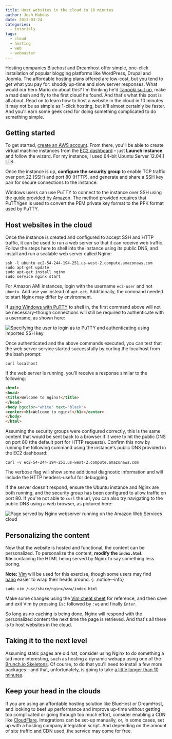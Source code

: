 ```yaml
---
title: Host websites in the cloud in 10 minutes
author: Josh Habdas
date: 2013-03-24
categories:
  - tutorials
tags:
  - cloud
  - hosting
  - web
  - webmaster
---
```


Hosting companies Bluehost and Dreamhost offer simple, one-click installation of popular blogging platforms like WordPress, Drupal and Joomla. The affordable hosting plans offered are low-cost, but you tend to get what you pay for: shoddy up-time and slow server responses. What would our hero Mario do about this? I'm thinking he'd <a href="http://features.peta.org/mario-kills-tanooki/" rel="nofollow">Tanooki suit up</a>, make a mad dash and fly to the first cloud he found. And that's what this post is all about. Read on to learn how to host a website in the cloud in 10 minutes. It may not be as simple as 1-click hosting, but it'll almost certainly be faster. And you'll earn some geek cred for doing something complicated to do something simple.

<!--more-->

## Getting started

To get started, [create an AWS account][1]. From there, you'll be able to create virtual machine instances from the [EC2 dashboard][2] – just **Launch Instance** and follow the wizard. For my instance, I used 64-bit Ubuntu Server 12.04.1 <abbr title="Long-Term Support">LTS</abbr>.

Once the instance is up, **configure the security group** to enable TCP traffic over port 22 (SSH) and port 80 (HTTP), and generate and share a SSH key pair for secure connections to the instance.

Windows users can use PuTTY to connect to the instance over SSH using the [guide provided by Amazon][3]. The method provided requires that PuTTYgen is used to convert the PEM private key format to the PPK format used by PuTTY.

## Host websites in the cloud

Once the instance is created and configured to accept SSH and HTTP traffic, it can be used to run a web server so that it can receive web traffic. Follow the steps here to shell into the instance using its public DNS, and install and run a scalable web server called Nginx:

    ssh -l ubuntu ec2-54-244-194-251.us-west-2.compute.amazonaws.com
    sudo apt-get update
    sudo apt-get install nginx
    sudo service nginx start

For Amazon AMI instances, login with the username `ec2-user` and not `ubuntu`. And use `yum` instead of `apt-get`. Additionally, the command needed to start Nginx may differ by environment.

If [using Windows with PuTTY][3] to shell in, the first command above will not be necessary–though connections will still be required to authenticate with a username, as shown here:

![Specifying the user to login as to PuTTY and authenticating using imported SSH key](//s3.amazonaws.com/images.habdas.org/aws-putty.png)

Once authenticated and the above commands executed, you can test that the web server service started successfully by curling the localhost from the bash prompt:

    curl localhost

If the web server is running, you'll receive a response similar to the following:

```html
<html>
<head>
<title>Welcome to nginx!</title>
</head>
<body bgcolor="white" text="black">
<center><h1>Welcome to nginx!</h1></center>
</body>
</html>
```

Assuming the security groups were configured correctly, this is the same content that would be sent back to a browser if it were to hit the public DNS on port 80 (the default port for HTTP requests). Confirm this now by running the following command using the instance's public DNS provided in the EC2 dashboard:

    curl -v ec2-54-244-194-251.us-west-2.compute.amazonaws.com

The verbose flag will show some additional diagnostic information and will include the HTTP headers–useful for debugging.

If the server doesn't respond, ensure the Ubuntu instance and Nginx are both running, and the security group has been configured to allow traffic on port 80. If you're not able to `curl` the url, you can also try navigating to the public DNS using a web browser, as pictured here:

![Page served by Nginx webserver running on the Amazon Web Services cloud](//s3.amazonaws.com/images.habdas.org/aws-nginx.png)

## Personalizing the content

Now that the website is hosted and functional, the content can be personalized. To personalize the content, **modify the `index.html` file** containing the HTML being served by Nginx to say something less boring.

**Note:** <a href="http://www.vim.org/" rel="nofollow">Vim</a> will be used for this exercise, though some users may find <a href="http://www.nano-editor.org/" rel="nofollow">nano</a> easier to wrap their heads around.
{: .notice--info}

    sudo vim /usr/share/nginx/www/index.html

Make some changes using the [Vim cheat sheet][4] for reference, and then save and exit Vim by pressing `Esc` followed by `:wq` and finally `Enter`.

So long as no caching is being done, Nginx will respond with the personalized content the next time the page is retrieved. And that's all there is to host websites in the cloud.

## Taking it to the next level

Assuming static pages are old hat, consider using Nginx to do something a tad more interesting, such as hosting a dynamic webapp using one of the [Brunch.io Skeletons][5]. Of course, to do that you'll need to install a few more packages—and that, unfortunately, is going to take [a little longer than 10 minutes][6].

## Keep your head in the clouds

If you are using an affordable hosting solution like BlueHost or DreamHost, and looking to beef up performance and improve up-time without getting too complicated or going through too much effort, consider enabling a CDN like [CloudFlare][7]. Integrations can be set-up manually, or, in some cases, set up with a hosting company integration script. And depending on the amount of site traffic and CDN used, the service may come for free.

 [1]: https://portal.aws.amazon.com/gp/aws/developer/registration/
 [2]: https://console.aws.amazon.com/ec2/
 [3]: http://docs.aws.amazon.com/AWSEC2/latest/UserGuide/putty.html
 [4]: http://cheat.errtheblog.com/s/vim
 [5]: https://github.com/brunch/brunch/wiki/Skeletons
 [6]: /developing-modern-web-applications-on-windows-vagrant/
 [7]: https://www.cloudflare.com/
